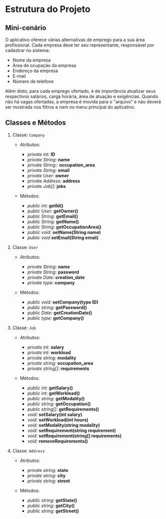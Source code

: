 # Estrutura do Projeto

## Mini-cenário

O aplicativo oferece várias alternativas de emprego para a sua área profissional. Cada empresa deve ter seu representante, responsável por cadastrar no sistema:

- Nome da empresa
- Àrea de ocupação da empresa
- Endereço da empresa
- E-mail
- Número de telefone

Além disto, para cada emprego ofertado, é de importância atualizar seus respectivos salários, carga horária, área de atuação e exigências. Quando não há vagas ofertadas, a empresa é movida para o "arquivo" e não deverá ser mostrada nos filtros e nem no menu principal do aplicativo.

## Classes e Métodos

1. Classe: `Company`
    -  Atributos:
        - *private int:* **ID**
        - *private String:* **name**
        - *private String::* **occupation_area**
        - *private String:* **email**
        - *private User:* **owner**
        - *private Address:* **address**
        - *private Job[]:* **jobs**

    - Métodos:
        - *public int:* **getId()**
        - *public User:* **getOwner()**
        - *public String:* **getEmail()**
        - *public String:* **getName()**
        - *public String:* **getOccupationArea()**
        - *public void:* **setName(String name)**
        - *public void* **setEmail(String email)**

2. Classe: `User`
    - Atributos:
        - *private String:* **name**
        - *private String:* **password**
        - *private Date:* **creation_date**
        - *private type:* **company**

    - Métodos:
        - *public void:* **setCompany(type ID)**
        - *public string:* **getPassword()**
        - *public Date:* **getCreationDate()**
        - *public type:* **getCompany()**

3. Classe: `Job`
    - Atributos:
        - *private int:* **salary**
        - *private int:* **workload**
        - *private string:* **modality**
        - *private string:* **occupation_area**
        - *private string[]:* **requirements**
    
    - Métodos:
        - *public int:* **getSalary()**
        - *public int:* **getWorkload()**
        - *public string:* **getModality()**
        - *public string:* **getOccupation()**
        - *public string[]:* **getRequirements()**
        - *void:* **setSalary(int salary)**
        - *void:* **setWorkload(int hours)**
        - *void:* **setModality(string modality)**
        - *void:* **setRequirement(string requirement)**
        - *void:* **setRequirement(string[] requirements)**
        - *void:* **removeRequirements()**

4. Classe: `Address`
    - Atributos:
        - *private string:* **state**
        - *private string:* **city**
        - *private string:* **street**
    
    - Métodos:
        - *public string:* **getState()**
        - *public string:* **getCity()**
        - *public string:* **getStreet()**